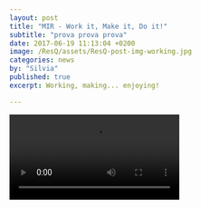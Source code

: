 ```yaml
---
layout: post
title: "MIR - Work it, Make it, Do it!"
subtitle: "prova prova prova"
date: 2017-06-19 11:13:04 +0200
image: /ResQ/assets/ResQ-post-img-working.jpg
categories: news
by: "Silvia"
published: true
excerpt: Working, making... enjoying!

---
```


<video src="https://opencarecc.github.io/ResQ/assets/ResQ-post-video-working-480.mov" alt="ResQ-working">

<blockquote><i>Work it harder
Make it better
Do it faster
Makes us stronger.
</i></blockquote>

<b><i>Cheers</i> by the ResQ team!</b>

***

Keep an eye on our <b>[Facebook page](https://www.facebook.com/ResQ-121899991732625/)</b> for any updates!
